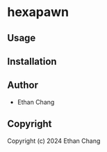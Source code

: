 # hexapawn



## Usage

## Installation

## Author

* Ethan Chang

## Copyright

Copyright (c) 2024 Ethan Chang

